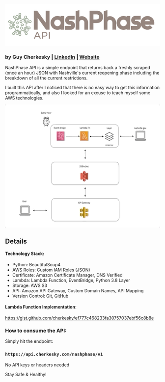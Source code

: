 ![NashPhase API](https://github.com/cherkesky/NashPhaseAPI/blob/master/nashphase_logo.png)

### by Guy Cherkesky | [LinkedIn](http://linkedin.com/in/cherkesky) | [Website](http://cherkesky.com)

NashPhase API is a simple endpoint that returns back a freshly scraped (once an hour) JSON with Nashville's current reopening phase including the breakdown of all the current restrictions. 

I built this API after I noticed that there is no easy way to get this information programmatically, and also I looked for an excuse to teach myself some AWS technologies. 

<img src="https://github.com/cherkesky/NashPhaseAPI/blob/master/scraper.gif" height="400" width="600">

## Details


#### Technology Stack: 
- Python: BeautifulSoup4
- AWS Roles: Custom IAM Roles (JSON)
- Certificate: Amazon Certificate Manager, DNS Verified
- Lambda: Lambda Function, EventBridge, Python 3.8 Layer
- Storage: AWS S3
- API: Amazon API Gateway, Custom Domain Names, API Mapping
- Version Control: Git, GitHub

#### Lambda Function Implementation: 
https://gist.github.com/cherkesky/ef777c468233fa30757037ebf56c8b8e

### How to consume the API:
Simply hit the endpoint:
### `https://api.cherkesky.com/nashphase/v1`
No API keys or headers needed

Stay Safe & Healthy!
